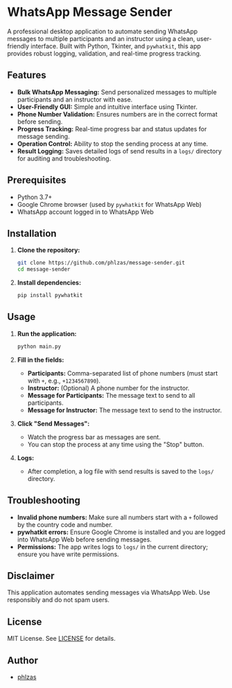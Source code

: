 # WhatsApp Message Sender

A professional desktop application to automate sending WhatsApp messages to multiple participants and an instructor using a clean, user-friendly interface. Built with Python, Tkinter, and `pywhatkit`, this app provides robust logging, validation, and real-time progress tracking.

## Features

- **Bulk WhatsApp Messaging:** Send personalized messages to multiple participants and an instructor with ease.
- **User-Friendly GUI:** Simple and intuitive interface using Tkinter.
- **Phone Number Validation:** Ensures numbers are in the correct format before sending.
- **Progress Tracking:** Real-time progress bar and status updates for message sending.
- **Operation Control:** Ability to stop the sending process at any time.
- **Result Logging:** Saves detailed logs of send results in a `logs/` directory for auditing and troubleshooting.

## Prerequisites

- Python 3.7+
- Google Chrome browser (used by `pywhatkit` for WhatsApp Web)
- WhatsApp account logged in to WhatsApp Web

## Installation

1. **Clone the repository:**
    ```bash
    git clone https://github.com/phlzas/message-sender.git
    cd message-sender
    ```

2. **Install dependencies:**
    ```bash
    pip install pywhatkit
    ```

## Usage

1. **Run the application:**
    ```bash
    python main.py
    ```

2. **Fill in the fields:**
    - **Participants:** Comma-separated list of phone numbers (must start with `+`, e.g., `+1234567890`).
    - **Instructor:** (Optional) A phone number for the instructor.
    - **Message for Participants:** The message text to send to all participants.
    - **Message for Instructor:** The message text to send to the instructor.

3. **Click "Send Messages":**
    - Watch the progress bar as messages are sent.
    - You can stop the process at any time using the "Stop" button.

4. **Logs:**
    - After completion, a log file with send results is saved to the `logs/` directory.

## Troubleshooting

- **Invalid phone numbers:** Make sure all numbers start with a `+` followed by the country code and number.
- **pywhatkit errors:** Ensure Google Chrome is installed and you are logged into WhatsApp Web before sending messages.
- **Permissions:** The app writes logs to `logs/` in the current directory; ensure you have write permissions.

## Disclaimer

This application automates sending messages via WhatsApp Web. Use responsibly and do not spam users.

## License

MIT License. See [LICENSE](LICENSE) for details.

## Author

- [phlzas](https://github.com/phlzas)

